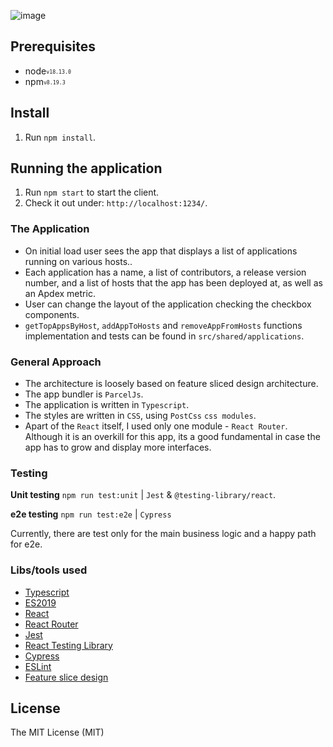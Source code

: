 ![image](https://user-images.githubusercontent.com/17318500/220427659-6a340aa6-19a4-4cdb-95a2-7f48646555cf.png)

## Prerequisites

- node<sub><sup>`v18.13.0`</sup></sub>
- npm<sub><sup>`v8.19.3`</sup></sub>

## Install

1. Run `npm install`.

## Running the application

1. Run `npm start` to start the client.
2. Check it out under:  `http://localhost:1234/`.

### The Application

* On initial load user sees the app that displays a list of applications running on various hosts..
* Each application has a name, a list of contributors, a release version number, and a list of hosts that the app has been deployed at, as well as an Apdex metric.
* User can change the layout of the application checking the checkbox components.
* `getTopAppsByHost`, `addAppToHosts` and `removeAppFromHosts` functions implementation and tests can be found in `src/shared/applications`.

### General Approach

* The architecture is loosely based on feature sliced design architecture.
* The app bundler is `ParcelJs`.
* The application is written in `Typescript`.
* The styles are written in `CSS`, using `PostCss` `css modules`.
* Apart of the `React` itself, I used only one module - `React Router`. Although it is an overkill for this app, its a good fundamental in case the app has to grow and display more interfaces.

### Testing

**Unit testing** `npm run test:unit`  | `Jest` &  `@testing-library/react`.

**e2e testing** `npm run test:e2e` | `Cypress`

Currently, there are test only for the main business logic and a happy path for e2e.

### Libs/tools used

* [Typescript](https://www.typescriptlang.org/)
* [ES2019](https://262.ecma-international.org/10.0/)
* [React](https://facebook.github.io/react/)
* [React Router](https://reactrouter.com/en/main)
* [Jest](https://jestjs.io/)
* [React Testing Library](https://testing-library.com/docs/react-testing-library/intro)
* [Cypress](https://www.cypress.io/)
* [ESLint](http://eslint.org/)
* [Feature slice design](https://feature-sliced.design/)

## License

The MIT License (MIT)
